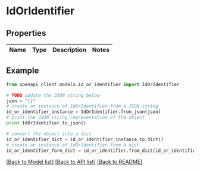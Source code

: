 # IdOrIdentifier


## Properties
Name | Type | Description | Notes
------------ | ------------- | ------------- | -------------

## Example

```python
from openapi_client.models.id_or_identifier import IdOrIdentifier

# TODO update the JSON string below
json = "{}"
# create an instance of IdOrIdentifier from a JSON string
id_or_identifier_instance = IdOrIdentifier.from_json(json)
# print the JSON string representation of the object
print IdOrIdentifier.to_json()

# convert the object into a dict
id_or_identifier_dict = id_or_identifier_instance.to_dict()
# create an instance of IdOrIdentifier from a dict
id_or_identifier_form_dict = id_or_identifier.from_dict(id_or_identifier_dict)
```
[[Back to Model list]](../README.md#documentation-for-models) [[Back to API list]](../README.md#documentation-for-api-endpoints) [[Back to README]](../README.md)


